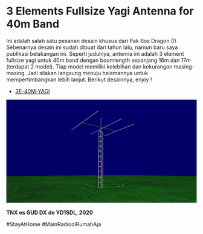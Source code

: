 # 3 Elements Fullsize Yagi Antenna for 40m Band

Ini adalah salah satu pesanan desain khusus dari Pak Bos Dragon (!)
Sebenarnya desain ini sudah dibuat dari tahun lalu, namun baru saya publikasi belakangan ini.
Seperti judulnya, antenna ini adalah 3 element fullsize yagi untuk 40m band dengan boomlength sepanjang 16m dan 17m (terdapat 2 model). Tiap model memiliki kelebihan dan kekurangan masing-masing. Jadi silakan langsung menuju halamannya untuk mempertimbangkan lebih lanjut.
Berikut desainnya, enjoy !
* [3E-40M-YAGI](https://handiko.github.io/3E-40M-YAGI)

![](./panoramic.png)

**TNX es GUD DX**
**de YD1SDL, 2020**

#StayAtHome #MainRadiodiRumahAja
